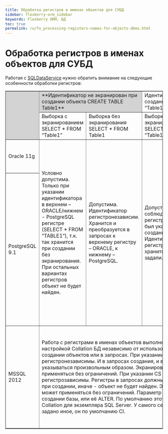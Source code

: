```yaml
---
title: Обработка регистров в именах объектов для СУБД
sidebar: flexberry-orm_sidebar
keywords: Flexberry ORM, БД
toc: true
permalink: ru/fo_processing-registers-names-for-objects-dbms.html
---
```

# Обработка регистров в именах объектов для СУБД
Работая с [SQLDataService](fo_sql-data-service.html) нужно обратить внимание на следующие особенности обработки регистров:


<table border='1'>
<tr class="tablerow">
  <td rowspan='2' bgcolor="LightGray"></td>
  <td colspan='2' bgcolor="LightGray">
    **Идентификатор не экранирован при создании объекта CREATE TABLE Table1**
  </td>
  <td colspan='2'>
    Идентификатор экранирован при создании объекта CREATE TABLE “Table1”
  </td>
  <td rowspan='2'>
    Особенности для идентификаторов, содержащих символы кириллицы
  </td>
  <td rowspan='2'>
    Особенности использования ключевых слов в качестве идентификаторов
  </td>
</tr>
<tr class="tablerow">  
  <td>Выборка с экранированием SELECT * FROM “Table1”</td>
  <td>Выборка без экранирования SELECT * FROM Table1</td>
  <td>Выборка с экранированием SELECT * FROM “Table1”</td>
  <td>Выборка без экранирования SELECT * FROM Table1</td>
</tr>
<tr class="tablerow">
  <td>Oracle 11g</td>
  <td rowspan='2'>
   Условно допустима. Только при указании идентификатора в верхнем – ORACLE/нижнем - PostgreSQL регистре (SELECT * FROM “TABLE1”), т.к. так хранится при создании без экранирования. При остальных вариантах регистров объект не будет найден.
  </td>
  <td rowspan='2'>
   Допустима. Идентификатор регистронезависим. Хранится и преобразуется в запросах к верхнему регистру – ORACLE, к нижнему –PostgreSQL.
  </td>
  <td rowspan='2'>Допустима с соблюдением регистра, как был указан при создании. Идентификатор регистрозавсим, хранится, как задали.</td>
  <td rowspan='2'>
    Условно допустима. Только если при создании идентификатор был указан в верхнем – ORACLE/нижнем - PostgreSQL регистре (CREATE TABLE “TABLE1”), т.к. так преобразуется в запросах без экранирования. При остальных вариантах регистров объект не будет найден. 
  </td>
  <td>Без особенностей. Обработка аналогична латинице.</td>
  <td rowspan='2'>
   Можно использовать, но такой идентификатор, как при создании объекта, так и при использовании в запросах, должен быть экранирован. Т.е. всегда регистрозависим
   </td>
</tr>
<tr class="tablerow">
  <td>PostgreSQL 9.1</td>
  <td>
    Независимо от способа создания объекта (с экранированием/без) идентификатор будет регистрозависим. Обращаться к нему в запросах, также независимо от способа создания, можно как с экранированием, так и без, но строго с соблюдением регистра всех символов (какой был использован при создании).
  </td>
</tr>
<tr class="tablerow">
  <td>MSSQL 2012</td>
  <td colspan='4'>
   Работа с регистрами в именах объектов выполняется в соответствии с настройкой Collation БД независимо от использования экранирования при создании объектов или в запросах.
При указании CI (Case Insensitive) имена регистронезависимы. И в запросах создания, и в выборках регистры могут указываться произвольным образом. Экранирование также может применяться без ограничений.
При указании CS (Case Sensitive) имена регистрозависимы. Регистры в запросах должны быть указаны точно как при создании, иначе - объект не будет найден. Экранирование также может применяться без ограничений.
Параметр Collation БД задается при создании базы, или её  ALTER. По умолчанию этот параметр совпадает с Collation для экземпляра SQL Server. У самого сервера, если не было задано иное, он по умолчанию CI.
  </td>
  <td>Без особенностей. Обработка аналогична латинице.</td>
  <td>Можно использовать, но такой идентификатор, как при создании объекта, так и при использовании в запросах, должен быть экранирован (кавычками или квадратными скобками). Регистрозависимость , как и в общем случае, определяется только настройкой Collation БД.</td>
</tr>
</table>





 



